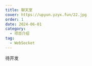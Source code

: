 ```yaml
---
title: 聊天室
cover: https://upyun.yzyx.fun/22.jpg
order: 1
date: 2024-06-01
category:
  - 项目介绍
tag:
  - WebSocket
---
```


<!-- more -->


待开发
